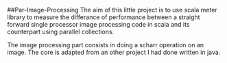 ##Par-Image-Processing
The aim of this little project is to use scala meter library to measure the differance of performance between a straight forward single processor image processing code in scala and its counterpart using parallel collections.

The image processing part consists in doing a scharr operation on an image. The core is adapted from an other project I had done written in java.
